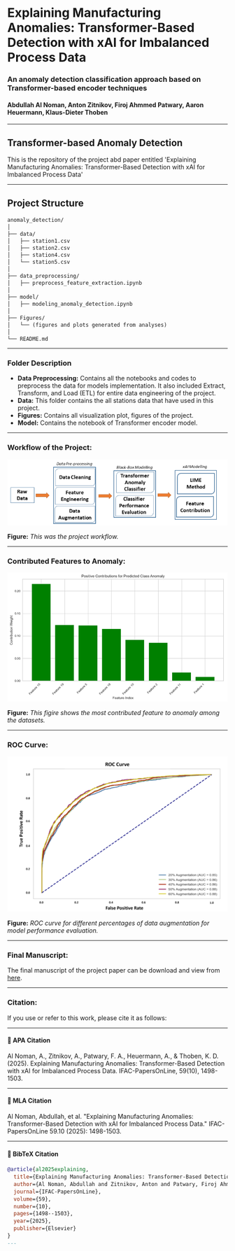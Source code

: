 # Explaining Manufacturing Anomalies: Transformer-Based Detection with xAI for Imbalanced Process Data
### An anomaly detection classification approach based on Transformer-based encoder techniques

#### Abdullah Al Noman, Anton Zitnikov, Firoj Ahmmed Patwary, Aaron Heuermann, Klaus-Dieter Thoben
---

## Transformer-based Anomaly Detection
This is the repository of the project abd paper entitled 'Explaining Manufacturing Anomalies: Transformer-Based Detection with xAI for Imbalanced Process Data'

---
## Project Structure

```
anomaly_detection/
│
├── data/
│   ├── station1.csv
│   ├── station2.csv
│   ├── station4.csv
│   └── station5.csv
│
├── data_preprocessing/
│   ├── preprocess_feature_extraction.ipynb
│
├── model/
│   ├── modeling_anomaly_detection.ipynb
│
├── Figures/
│   └── (figures and plots generated from analyses)
│
└── README.md

```
---

### Folder Description
- **Data Preprocessing:** Contains all the notebooks and codes to preprocess the data for models implementation. It also included Extract, Transform, and Load (ETL) for entire data engineering of the project.
- **Data:** This folder contains the all stations data that have used in this project. 
- **Figures:** Contains all visualization plot, figures of the project.
- **Model:** Contains the notebook of Transformer encoder model.
---

### Workflow of the Project:
![Workflow](https://github.com/firojap/transformer-based-anomaly-detection/blob/master/Figures/flow_.png)

__Figure:__ *This was the project workflow.*

---

### Contributed Features to Anomaly:
![Bar Diagram](https://github.com/firojap/transformer-based-anomaly-detection/blob/master/Figures/lime3f.png)

__Figure:__ *This figire shows the most contributed feature to anomaly among the datasets.*

---

### ROC Curve:
![ROC Curve](https://github.com/firojap/transformer-based-anomaly-detection/blob/master/Figures/roc_.PNG)

__Figure:__ *ROC curve for different percentages of data augmentation for model performance evaluation.*

---

### Final Manuscript:
The final manuscript of the project paper can be download and view from [here](https://www.sciencedirect.com/science/article/pii/S2405896325010134).

---

### Citation:
If you use or refer to this work, please cite it as follows:

---

#### 🔹 APA Citation

Al Noman, A., Zitnikov, A., Patwary, F. A., Heuermann, A., & Thoben, K. D. (2025). Explaining Manufacturing Anomalies: Transformer-Based Detection with xAI for Imbalanced Process Data. IFAC-PapersOnLine, 59(10), 1498-1503.

---
#### 🔹 MLA Citation

Al Noman, Abdullah, et al. "Explaining Manufacturing Anomalies: Transformer-Based Detection with xAI for Imbalanced Process Data." IFAC-PapersOnLine 59.10 (2025): 1498-1503.

---
#### 🔹 BibTeX Citation
```bibtex
@article{al2025explaining,
  title={Explaining Manufacturing Anomalies: Transformer-Based Detection with xAI for Imbalanced Process Data},
  author={Al Noman, Abdullah and Zitnikov, Anton and Patwary, Firoj Ahmmed and Heuermann, Aaron and Thoben, Klaus-Dieter},
  journal={IFAC-PapersOnLine},
  volume={59},
  number={10},
  pages={1498--1503},
  year={2025},
  publisher={Elsevier}
}
---

